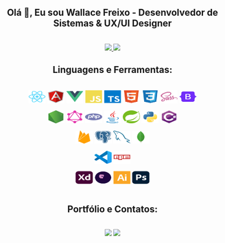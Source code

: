 <div align="center">
  
  ## Olá 👋, Eu sou Wallace Freixo - Desenvolvedor de Sistemas & UX/UI Designer
  <br>
  <a href="https://github.com/wallacefreixo">
    <img height="180em" src="https://github-readme-stats.vercel.app/api?username=wallacefreixo&show_icons=true&theme=tokyonight&include_all_commits=true&count_private=true"/>
    <img height="180em" src="https://github-readme-stats.vercel.app/api/top-langs/?username=wallacefreixo&layout=compact&langs_count=7&theme=tokyonight"/>
  </a>
  <br>
    
  ## Linguagens e Ferramentas:
  <br>
  <div style="display: inline_block">
    <img align="center" alt="Wallace-React" height="30" width="40" src="https://raw.githubusercontent.com/devicons/devicon/master/icons/react/react-original.svg">
    <img align="center" alt="Wallace-Angular" height="30" width="40" src="https://raw.githubusercontent.com/devicons/devicon/master/icons/angularjs/angularjs-original.svg">
    <img align="center" alt="Wallace-Vue" height="30" width="40" src="https://raw.githubusercontent.com/devicons/devicon/master/icons/vuejs/vuejs-original.svg">
    <img align="center" alt="Wallace-Js" height="30" width="40" src="https://raw.githubusercontent.com/devicons/devicon/master/icons/javascript/javascript-plain.svg">
    <img align="center" alt="Wallace-Ts" height="30" width="40" src="https://raw.githubusercontent.com/devicons/devicon/master/icons/typescript/typescript-plain.svg">
    <img align="center" alt="Wallace-HTML" height="30" width="40" src="https://raw.githubusercontent.com/devicons/devicon/master/icons/html5/html5-original.svg">
    <img align="center" alt="Wallace-CSS" height="30" width="40" src="https://raw.githubusercontent.com/devicons/devicon/master/icons/css3/css3-original.svg">
    <img align="center" alt="Wallace-Sass" height="30" width="40" src="https://raw.githubusercontent.com/devicons/devicon/master/icons/sass/sass-original.svg">
    <img align="center" alt="Wallace-Bootstrap" height="30" width="40" src="https://raw.githubusercontent.com/devicons/devicon/master/icons/bootstrap/bootstrap-plain.svg">
  </div>
  <br>
  <div style="display: inline_block">
    <img align="center" alt="Wallace-Node" height="30" width="40" src="https://raw.githubusercontent.com/devicons/devicon/master/icons/nodejs/nodejs-original.svg">
    <img align="center" alt="Wallace-Graphql" height="30" width="40" src="https://raw.githubusercontent.com/devicons/devicon/master/icons/graphql/graphql-plain.svg">
    <img align="center" alt="Wallace-PHP" height="30" width="40" src="https://raw.githubusercontent.com/devicons/devicon/master/icons/php/php-plain.svg">
    <img align="center" alt="Wallace-JAVA" height="30" width="40" src="https://raw.githubusercontent.com/devicons/devicon/master/icons/java/java-original.svg">
    <img align="center" alt="Wallace-Spring" height="30" width="40" src="https://raw.githubusercontent.com/devicons/devicon/master/icons/spring/spring-original.svg">
    <img align="center" alt="Wallace-Python" height="30" width="40" src="https://raw.githubusercontent.com/devicons/devicon/master/icons/python/python-original.svg">
    <img align="center" alt="Wallace-Csharp" height="30" width="40" src="https://raw.githubusercontent.com/devicons/devicon/master/icons/csharp/csharp-original.svg">
   
  </div>
  <br>
   <div style="display: inline_block">
    <img align="center" alt="Wallace-Firebase" height="30" width="40" src="https://raw.githubusercontent.com/devicons/devicon/master/icons/firebase/firebase-plain.svg">
    <img align="center" alt="Wallace-Postgre" height="30" width="40" src="https://raw.githubusercontent.com/devicons/devicon/master/icons/postgresql/postgresql-plain.svg">
    <img align="center" alt="Wallace-Mysql" height="30" width="40" src="https://raw.githubusercontent.com/devicons/devicon/master/icons/mysql/mysql-original.svg">
    <img align="center" alt="Wallace-Mongo" height="30" width="40" src="https://raw.githubusercontent.com/devicons/devicon/master/icons/mongodb/mongodb-original.svg">
  </div>
  <br>
   <div style="display: inline_block">
    <img align="center" alt="Wallace-Vscode" height="30" width="40" src="https://raw.githubusercontent.com/devicons/devicon/master/icons/vscode/vscode-original.svg">
    <img align="center" alt="Wallace-NPM" height="30" width="40" src="https://raw.githubusercontent.com/devicons/devicon/master/icons/npm/npm-original-wordmark.svg">
  </div>
  <br>
  <div style="display: inline_block">
    <img align="center" alt="Wallace-XD" height="30" width="40" src="https://raw.githubusercontent.com/devicons/devicon/master/icons/xd/xd-plain.svg">
    <img align="center" alt="Wallace-After-Effects" height="30" width="40" src="https://raw.githubusercontent.com/devicons/devicon/master/icons/aftereffects/aftereffects-original.svg">
    <img align="center" alt="Wallace-Illustrator" height="30" width="40" src="https://raw.githubusercontent.com/devicons/devicon/master/icons/illustrator/illustrator-plain.svg">
    <img align="center" alt="Wallace-Photoshop" height="30" width="40" src="https://raw.githubusercontent.com/devicons/devicon/master/icons/photoshop/photoshop-plain.svg">
  </div>
  <br>

  ## Portfólio e Contatos:
  <br>
  <div> 
    <a href="https://www.behance.net/wallacefreixo" target="_blank"><img src="https://img.shields.io/badge/-Behance-blue?style=for-the-badge&logo=behance&logoColor=white" target="_blank"></a> 
    <a href="https://www.linkedin.com/in/wallacefreixo" target="_blank"><img src="https://img.shields.io/badge/-LinkedIn-%230077B5?style=for-the-badge&logo=linkedin&logoColor=white" target="_blank"></a>
  </div>
  
</div>

